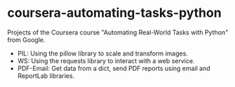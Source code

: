 # coursera-automating-tasks-python
Projects of the Coursera course "Automating Real-World Tasks with Python" from Google.

- PIL: Using the pillow library to scale and transform images.
- WS: Using the requests library to interact with a web service.
- PDF-Email: Get data from a dict, send PDF reports using email and ReportLab libraries. 
